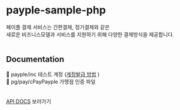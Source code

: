 # payple-sample-php

페이플 결제 서비스는 간편결제, 정기결제와 같은 <br>
새로운 비즈니스모델과 서비스를 지원하기 위해 다양한 결제방식을 제공합니다.
<br><br>
## Documentation

📂 payple/inc 테스트 계정 ([계정발급 방법](http://docs.payple.kr/card/install/account) )<br>
📂 pg/pay/cPayPayple 가맹점 인증 파일<br> 
<br><br>
[API DOCS](https://docs.payple.kr/) 보러가기
